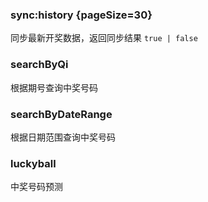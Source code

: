### sync:history {pageSize=30}

同步最新开奖数据，返回同步结果 `true | false`

### searchByQi

根据期号查询中奖号码

### searchByDateRange

根据日期范围查询中奖号码

### luckyball

中奖号码预测